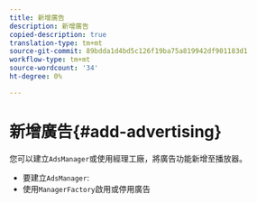 ```yaml
---
title: 新增廣告
description: 新增廣告
copied-description: true
translation-type: tm+mt
source-git-commit: 89bdda1d4bd5c126f19ba75a819942df901183d1
workflow-type: tm+mt
source-wordcount: '34'
ht-degree: 0%

---
```



# 新增廣告{#add-advertising}

您可以建立`AdsManager`或使用經理工廠，將廣告功能新增至播放器。

* 要建立`AdsManager`:
* 使用`ManagerFactory`啟用或停用廣告